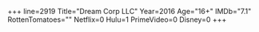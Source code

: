 +++
line=2919
Title="Dream Corp LLC"
Year=2016
Age="16+"
IMDb="7.1"
RottenTomatoes=""
Netflix=0
Hulu=1
PrimeVideo=0
Disney=0
+++

